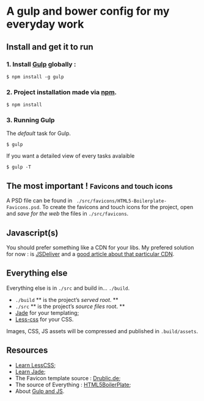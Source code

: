 # A gulp and bower config for my everyday work



## Install and get it to run

### 1. Install [Gulp](http://gulpjs.com/) globally :

```
$ npm install -g gulp
```

### 2. Project installation made via [npm](https://www.npmjs.org/).

```
$ npm install
```

### 3. Running Gulp

The *default* task for Gulp.

```
$ gulp
```

If you want a detailed view of every tasks avalaible

```
$ gulp -T
```





## The most important ! <small>Favicons and touch icons</small>

A PSD file can be found in `` ./src/favicons/HTML5-Boilerplate-Favicons.psd``.
To create the favicons and touch icons for the project, open and *save for the web* the files in `./src/favicons`.




## Javascript(s)

You should prefer something like a CDN for your libs.
My prefered solution for now : is [JSDeliver](http://www.jsdelivr.com/) and a [good article about that particular CDN](https://hacks.mozilla.org/2014/03/jsdelivr-the-advanced-open-source-public-cdn/).




## Everything else

Everything else is in `./src` and build in… `./build`.

* `./build` ** is the project’s *served root*. **
* `./src` ** is the project’s *source files* root. **
* [Jade](http://www.jade-lang.com) for your templating;
* [Less-css](http://www.lesscss.org) for your CSS.

Images, CSS, JS assets will be compressed and published in `.build/assets`.


## Resources
* [Learn LessCSS](http://lesscss.org/#getting-started);
* [Learn Jade](https://github.com/polypodes/Learn/blob/master/FrontEnd.md#jade-is-not-defined);
* The Favicon template source : [Drublic.de](http://drublic.de/blog/html5-boilerplate-favicons-psd-template/);
* The source of Everything : [HTML5BoilerPlate](https://github.com/h5bp/html5-boilerplate);
* About [Gulp and JS](https://blog.nodejitsu.com/npmawesome-9-gulp-plugins/).